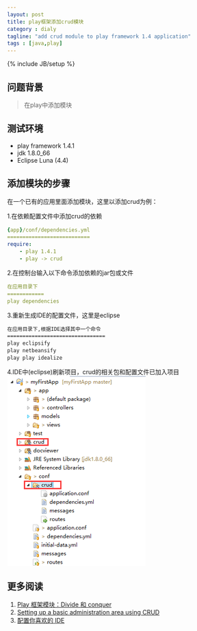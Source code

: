 ```yaml
---
layout: post
title: play框架添加crud模块
category : dialy
tagline: "add crud module to play framework 1.4 application"
tags : [java,play]
---
```

{% include JB/setup %}

## 问题背景
> 在play中添加模块

## 测试环境
- play framework 1.4.1
- jdk 1.8.0_66
- Eclipse Luna (4.4)

## 添加模块的步骤
在一个已有的应用里面添加模块，这里以添加crud为例：

1.在依赖配置文件中添加crud的依赖
```yml
{app}/conf/dependencies.yml
===========================
require:
    - play 1.4.1
    - play -> crud
```

2.在控制台输入以下命令添加依赖的jar包或文件
```yml
在应用目录下
============
play dependencies 
```

3.重新生成IDE的配置文件，这里是eclipse
```sh
在应用目录下,根据IDE选择其中一个命令
================================
play eclipsify
play netbeansify
play play idealize
```

4.IDE中(eclipse)刷新项目，crud的相关包和配置文件已加入项目
![01-15-01-crud-imported.png](../images/01-15-01-crud-imported.png)

## 更多阅读
1. [Play 框架模块：Divide 和 conquer](http://www.oschina.net/translate/play-framework-modules-divide-and-conquer?cmp&p=1)
2. [Setting up a basic administration area using CRUD](https://www.playframework.com/documentation/1.4.x/guide7)
3. [配置你喜欢的 IDE](http://play-framework.herokuapp.com/zh/ide#h3-2)

